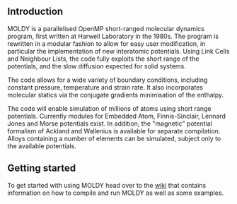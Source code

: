 ## Introduction ##

MOLDY is a parallelised OpenMP short-ranged molecular dynamics program, first written at Harwell Laboratory in the 1980s.  The program is rewritten in a modular fashion to allow for easy user modification, in particular the implementation of new interatomic potentials.  Using Link Cells and Neighbour Lists, the code fully exploits the short range of the potentials, and the slow diffusion expected for solid systems.

The code allows for a wide variety of boundary conditions, including constant pressure, temperature and strain rate.  It also incorporates molecular statics via the conjugate gradients minimisation of the enthalpy.

The code will enable simulation of millions of atoms using short range potentials.  Currently modules for Embedded Atom, Finnis-Sinclair, Lennard Jones and Morse potentials exist.  In addition, the "magnetic" potential formalism of Ackland and Wallenius is available for separate compilation. Alloys containing a number of elements can be simulated, subject only to the available potentials.

## Getting started ##

To get started with using MOLDY head over to the [wiki](https://www.wiki.ed.ac.uk/display/ComputerSim/MOLDY) that contains information on how to compile and run MOLDY as well as some examples.